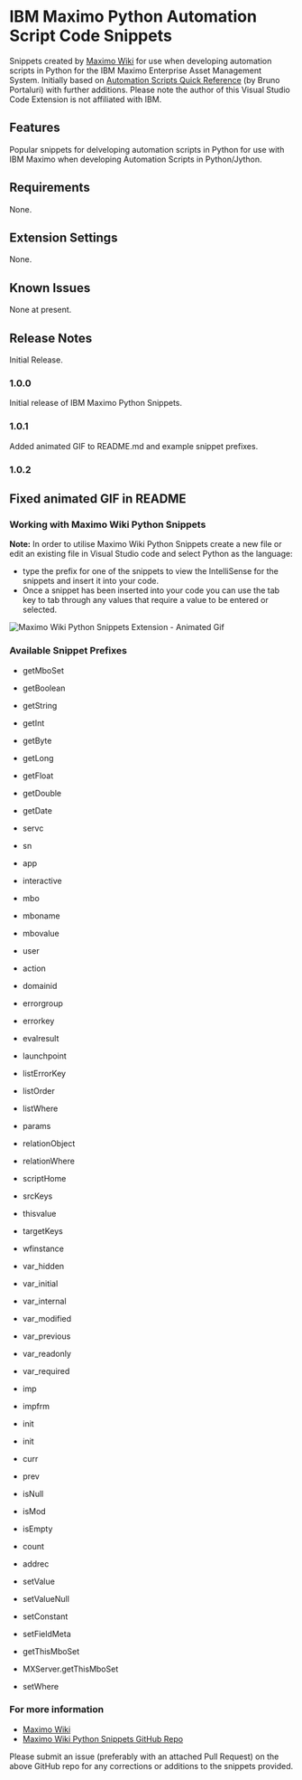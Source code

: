 # IBM Maximo Python Automation Script Code Snippets 

Snippets created by [Maximo Wiki](https://maximo.wiki) for use when developing automation scripts in Python for the IBM Maximo Enterprise Asset Management System.   Initially based on [Automation Scripts Quick Reference](https://bportaluri.com/automation-scripts-quick-reference) (by Bruno Portaluri) with further additions.  Please note the author of this Visual Studio Code Extension is not affiliated with IBM.

## Features

Popular snippets for delveloping automation scripts in Python for use with IBM Maximo when developing Automation Scripts in Python/Jython.

## Requirements

None.

## Extension Settings

None.

## Known Issues

None at present.

## Release Notes

Initial Release.

### 1.0.0

Initial release of IBM Maximo Python Snippets.

### 1.0.1

Added animated GIF to README.md and example snippet prefixes.

### 1.0.2

Fixed animated GIF in README
-----------------------------------------------------------------------------------------------------------

### Working with Maximo Wiki Python Snippets

**Note:** In order to utilise Maximo Wiki Python Snippets create a new file or edit an existing file in Visual Studio code and select Python as the language:

* type the prefix for one of the snippets to view the IntelliSense for the snippets and insert it into your code.
* Once a snippet has been inserted into your code you can use the tab key to tab through any values that require a value to be entered or selected.

![Maximo Wiki Python Snippets Extension - Animated Gif](https://www.maximo.wiki/wp-content/uploads/2021/08/vscode_maximo-wiki_python_extn.gif)

### Available Snippet Prefixes

* getMboSet
* getBoolean
* getString
* getInt
* getByte
* getLong
* getFloat
* getDouble
* getDate

* servc
* sn
* app
* interactive
* mbo
* mboname
* mbovalue
* user
* action
* domainid
* errorgroup
* errorkey
* evalresult
* launchpoint
* listErrorKey
* listOrder
* listWhere
* params
* relationObject
* relationWhere
* scriptHome
* srcKeys
* thisvalue
* targetKeys
* wfinstance

* var_hidden
* var_initial
* var_internal
* var_modified
* var_previous
* var_readonly
* var_required

* imp
* impfrm
* init
* init
* curr
* prev
* isNull
* isMod
* isEmpty
* count
* addrec

* setValue
* setValueNull
* setConstant
* setFieldMeta
* getThisMboSet
* MXServer.getThisMboSet
* setWhere

### For more information

* [Maximo Wiki](https://maximo.wiki)
* [Maximo Wiki Python Snippets GitHub Repo ](https://github.com/maximo-wiki/maximo-python-snippets-vscode)

Please submit an issue (preferably with an attached Pull Request) on the above GitHub repo for any corrections or additions to the snippets provided.

